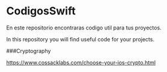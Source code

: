 # CodigosSwift

En este repositorio encontraras codigo util para tus proyectos.

In this repository you will find useful code for your projects.


###Cryptography

https://www.cossacklabs.com/choose-your-ios-crypto.html